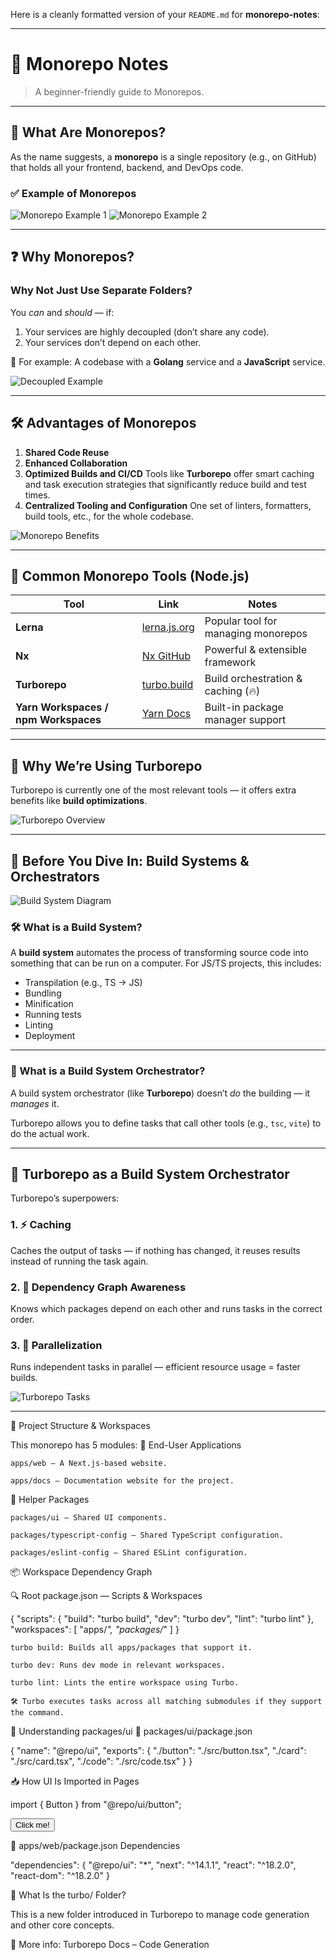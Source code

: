 Here is a cleanly formatted version of your `README.md` for **monorepo-notes**:

---

# 🧱 Monorepo Notes

> A beginner-friendly guide to Monorepos.

---

## 📌 What Are Monorepos?

As the name suggests, a **monorepo** is a single repository (e.g., on GitHub) that holds all your frontend, backend, and DevOps code.

### ✅ Example of Monorepos

![Monorepo Example 1](https://github.com/user-attachments/assets/8eb9f028-5024-471c-b67a-9f13929cd269)
![Monorepo Example 2](https://github.com/user-attachments/assets/b6461d1b-0bb2-467d-9d84-407b4e6a9af1)

---

## ❓ Why Monorepos?

### Why Not Just Use Separate Folders?

You *can* and *should* — if:

1. Your services are highly decoupled (don’t share any code).
2. Your services don’t depend on each other.

🧠 For example: A codebase with a **Golang** service and a **JavaScript** service.

![Decoupled Example](https://github.com/user-attachments/assets/be3eeed2-8b82-44dd-bb43-e6cf3c2def7d)

---

## 🛠️ Advantages of Monorepos

1. **Shared Code Reuse**
2. **Enhanced Collaboration**
3. **Optimized Builds and CI/CD**
   Tools like **Turborepo** offer smart caching and task execution strategies that significantly reduce build and test times.
4. **Centralized Tooling and Configuration**
   One set of linters, formatters, build tools, etc., for the whole codebase.

![Monorepo Benefits](https://github.com/user-attachments/assets/fd1b0cec-a1e2-4e09-9160-fe924b719c6c)

---

## 🔧 Common Monorepo Tools (Node.js)

| Tool                                 | Link                                                              | Notes                               |
| ------------------------------------ | ----------------------------------------------------------------- | ----------------------------------- |
| **Lerna**                            | [lerna.js.org](https://lerna.js.org/)                             | Popular tool for managing monorepos |
| **Nx**                               | [Nx GitHub](https://github.com/nrwl/nx)                           | Powerful & extensible framework     |
| **Turborepo**                        | [turbo.build](https://turbo.build/)                               | Build orchestration & caching (🔥)  |
| **Yarn Workspaces / npm Workspaces** | [Yarn Docs](https://classic.yarnpkg.com/lang/en/docs/workspaces/) | Built-in package manager support    |

---

## 🚀 Why We’re Using Turborepo

Turborepo is currently one of the most relevant tools — it offers extra benefits like **build optimizations**.

![Turborepo Overview](https://github.com/user-attachments/assets/e2f8e5df-1b1a-4782-9a02-501ced3c450d)

---

## 🧱 Before You Dive In: Build Systems & Orchestrators

![Build System Diagram](https://github.com/user-attachments/assets/639f27cb-880c-4842-ade3-42e6a04afaf3)

### 🛠️ What is a Build System?

A **build system** automates the process of transforming source code into something that can be run on a computer.
For JS/TS projects, this includes:

* Transpilation (e.g., TS → JS)
* Bundling
* Minification
* Running tests
* Linting
* Deployment

---

### 🧩 What is a Build System Orchestrator?

A build system orchestrator (like **Turborepo**) doesn’t *do* the building — it *manages* it.

Turborepo allows you to define tasks that call other tools (e.g., `tsc`, `vite`) to do the actual work.

---

## 🚦 Turborepo as a Build System Orchestrator

Turborepo’s superpowers:

### 1. ⚡ Caching

Caches the output of tasks — if nothing has changed, it reuses results instead of running the task again.

### 2. 🧠 Dependency Graph Awareness

Knows which packages depend on each other and runs tasks in the correct order.

### 3. 🚀 Parallelization

Runs independent tasks in parallel — efficient resource usage = faster builds.

![Turborepo Tasks](https://github.com/user-attachments/assets/8eb8b3ff-79d5-4f24-a6d3-f26c24c11084)

---

🧩 Project Structure & Workspaces

This monorepo has 5 modules:
👥 End-User Applications

    apps/web – A Next.js-based website.

    apps/docs – Documentation website for the project.

🧰 Helper Packages

    packages/ui – Shared UI components.

    packages/typescript-config – Shared TypeScript configuration.

    packages/eslint-config – Shared ESLint configuration.

📦 Workspace Dependency Graph

🔍 Root package.json — Scripts & Workspaces

{
  "scripts": {
    "build": "turbo build",
    "dev": "turbo dev",
    "lint": "turbo lint"
  },
  "workspaces": [
    "apps/*",
    "packages/*"
  ]
}

    turbo build: Builds all apps/packages that support it.

    turbo dev: Runs dev mode in relevant workspaces.

    turbo lint: Lints the entire workspace using Turbo.

    🛠️ Turbo executes tasks across all matching submodules if they support the command.

🧠 Understanding packages/ui
📁 packages/ui/package.json

{
  "name": "@repo/ui",
  "exports": {
    "./button": "./src/button.tsx",
    "./card": "./src/card.tsx",
    "./code": "./src/code.tsx"
  }
}

📥 How UI Is Imported in Pages

import { Button } from "@repo/ui/button";

<Button appName="web" className={styles.button}>
  Click me!
</Button>

📄 apps/web/package.json Dependencies

"dependencies": {
  "@repo/ui": "*",
  "next": "^14.1.1",
  "react": "^18.2.0",
  "react-dom": "^18.2.0"
}

📁 What Is the turbo/ Folder?

This is a new folder introduced in Turborepo to manage code generation and other core concepts.

📖 More info: Turborepo Docs – Code Generation


